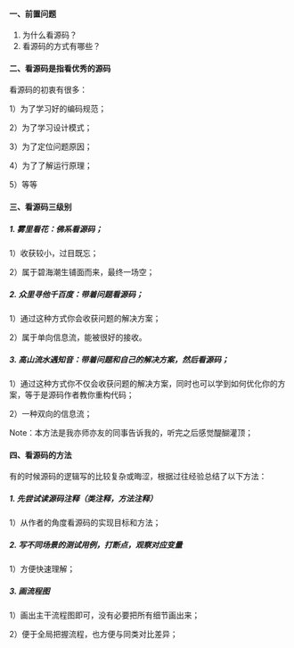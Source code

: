 #### 一、前置问题

1. 为什么看源码？
2. 看源码的方式有哪些？
   
#### 二、看源码是指看优秀的源码
   
看源码的初衷有很多：

1）为了学习好的编码规范；

2）为了学习设计模式；

3）为了定位问题原因；

4）为了了解运行原理；

5）等等

#### 三、看源码三级别

##### 1. 雾里看花：佛系看源码；

1）收获较小，过目既忘；

2）属于碧海潮生铺面而来，最终一场空；

##### 2. 众里寻他千百度：带着问题看源码；

1）通过这种方式你会收获问题的解决方案；

2）属于单向信息流，能被很好的接收。

##### 3. 高山流水遇知音：带着问题和自己的解决方案，然后看源码；

1）通过这种方式你不仅会收获问题的解决方案，同时也可以学到如何优化你的方案，等于是源码作者教你重构代码；

2）一种双向的信息流；

Note：本方法是我亦师亦友的同事告诉我的，听完之后感觉醍醐灌顶；

#### 四、看源码的方法

有的时候源码的逻辑写的比较复杂或晦涩，根据过往经验总结了以下方法：

##### 1. 先尝试读源码注释（类注释，方法注释）

1）从作者的角度看源码的实现目标和方法；

##### 2. 写不同场景的测试用例，打断点，观察对应变量

1）方便快速理解；

##### 3. 画流程图

1）画出主干流程图即可，没有必要把所有细节画出来；

2）便于全局把握流程，也方便与同类对比差异；